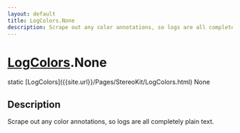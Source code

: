 ```yaml
---
layout: default
title: LogColors.None
description: Scrape out any color annotations, so logs are all completely plain text.
---
```

# [LogColors]({{site.url}}/Pages/StereoKit/LogColors.html).None

<div class='signature' markdown='1'>
static [LogColors]({{site.url}}/Pages/StereoKit/LogColors.html) None
</div>

## Description
Scrape out any color annotations, so logs are all completely
plain text.

